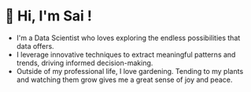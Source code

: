 # 👋 Hi, I'm Sai !
  - I'm a  Data Scientist who loves exploring the endless possibilities that data offers.
  - I leverage innovative techniques to extract meaningful patterns and trends, driving informed decision-making.
  - Outside of my professional life, I love gardening. Tending to my plants and watching them grow gives me a great sense of joy and peace.

